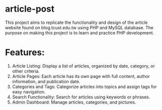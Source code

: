 # article-post
This project aims to replicate the functionality and design of the article website found on blog.tcust.edu.tw using PHP and MySQL database. The purpose on making this project is to learn and practice PHP development.

# Features:
1. Article Listing: Display a list of articles, organized by date, category, or other criteria.
2. Article Pages: Each article has its own page with full content, author information, and publication date.
3. Categories and Tags: Categorize articles into topics and assign tags for easy navigation.
4. Search Functionality: Search for articles using keywords or phrases.
5. Admin Dashboard: Manage articles, categories, and pictures.
